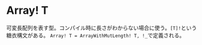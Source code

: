 # Array! T

可変長配列を表す型。コンパイル時に長さがわからない場合に使う。`[T]!`という糖衣構文がある。
`Array! T = ArrayWithMutLength! T, !_`で定義される。
